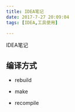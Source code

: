 ```yaml
---
title: IDEA笔记
date: 2017-7-27 20:09:04
tags: [IDEA,工具使用]

---
```

IDEA笔记

## 编译方式
- rebuild

- make
- recompile


